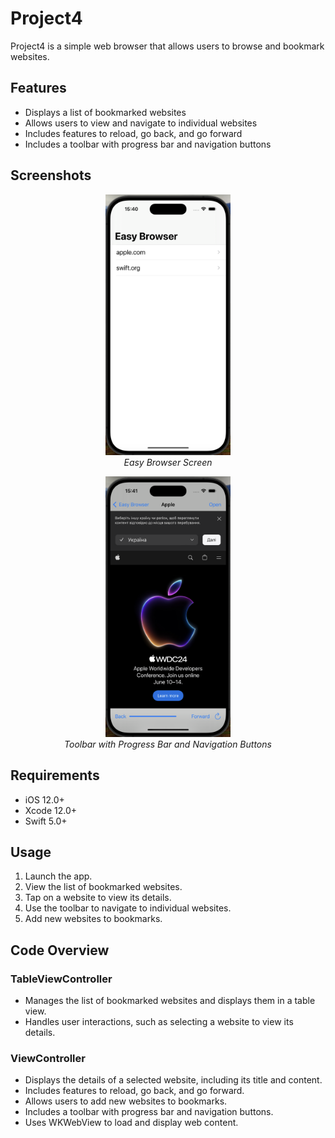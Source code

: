 # Project4

Project4 is a simple web browser that allows users to browse and bookmark websites.

## Features

* Displays a list of bookmarked websites
* Allows users to view and navigate to individual websites
* Includes features to reload, go back, and go forward
* Includes a toolbar with progress bar and navigation buttons

## Screenshots

<p align="center">
  <img src="screenshots/easy_browser.png" alt="Easy Browser" width="200"/>
  <br/>
  <em>Easy Browser Screen</em>
</p>

<p align="center">
  <img src="screenshots/toolbar.png" alt="Toolbar" width="200"/>
  <br/>
  <em>Toolbar with Progress Bar and Navigation Buttons</em>
</p>

## Requirements

* iOS 12.0+
* Xcode 12.0+
* Swift 5.0+

## Usage

1. Launch the app.
2. View the list of bookmarked websites.
3. Tap on a website to view its details.
4. Use the toolbar to navigate to individual websites.
5. Add new websites to bookmarks.

## Code Overview

### TableViewController

* Manages the list of bookmarked websites and displays them in a table view.
* Handles user interactions, such as selecting a website to view its details.

### ViewController

* Displays the details of a selected website, including its title and content.
* Includes features to reload, go back, and go forward.
* Allows users to add new websites to bookmarks.
* Includes a toolbar with progress bar and navigation buttons.
* Uses WKWebView to load and display web content.
